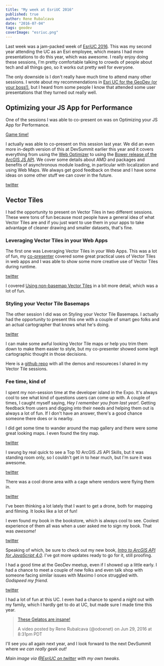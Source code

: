 ```yaml
---
title: "My week at EsriUC 2016"
published: true
author: Rene Rubalcava
date: "2016-07-04"
tags: geodev
coverImage: "esriuc.png"
---
```


Last week was a jam-packed week of [EsriUC 2016](http://www.esri.com/events/user-conference). This was my second year attending the UC as an Esri employee, which means I had more presentations to do this year, which was awesome. I really enjoy doing these sessions, I'm pretty comfortable talking to crowds of people about tech and all things geo, so it works out pretty well for everyone.

The only downside is I don't really have much time to attend many other sessions. I wrote about my recommendations in [Esri UC for the GeoDev (or your boss!)](https://geonet.esri.com/people/odoe/blog/2016/06/01/esri-uc-for-the-geodev-or-your-boss), but I heard from some people I know that attended some user presentations that they turned out really well.

## Optimizing your JS App for Performance

One of the sessions I was able to co-present on was on Optimizing your JS App for Performance.

[Game time!](https://twitter.com/odoenet/status/747890263624818688)

I actually was able to co-present on this session last year. We did an even more in-depth version of this at DevSummit earlier this year and it covers everything from using the [Web Optimizer](http://jso.arcgis.com/) to using the [Bower release of the ArcGIS JS API](https://github.com/esri/arcgis-js-api). We cover some details about AMD and packages and benefits of asynchronous module loading, in particular with localization and using Web Maps. We always get good feedback on these and I have some ideas on some other stuff we can cover in the future.

[twitter](https://twitter.com/TheMapSmith/status/748561829702471680)

## Vector Tiles

I had the opportunity to present on Vector Tiles in two different sessions. These were tons of fun because most people have a general idea of what Vector Tiles are and if you just want to use them in your apps to take advantage of cleaner drawing and smaller datasets, that's fine.

### Leveraging Vector Tiles in your Web Apps

The first one was Leveraging Vector Tiles in your Web Apps. This was a lot of fun, my [co-presenter](https://twitter.com/JuliePowellGIS) covered some great practical uses of Vector Tiles in web apps and I was able to show some more creative use of Vector Tiles during runtime.

[twitter](https://twitter.com/odoenet/status/748537005189922817)

I covered [Using non-basemap Vector Tiles](https://www.youtube.com/watch?v=X65pDlsSxMY) in a bit more detail, which was a lot of fun.

### Styling your Vector Tile Basemaps

The other session I did was on Styling your Vector Tile Basemaps. I actually had the opportunity to present this one with a couple of smart geo folks and an actual cartographer that knows what he's doing.

[twitter](https://twitter.com/odoenet/status/747923194506403841)

I can make some awful looking Vector Tile maps or help you trim them down to make them easier to style, but my co-presenter showed some legit cartographic thought in those decisions.

Here is a [github repo](https://github.com/odoe/esrijs-vt-demos) with all the demos and resoureces I shared in my Vector Tile sessions.

### Fee time, kind of

I spent my non-session time at the developer island in the Expo. It's always cool to see what kind of questions users can come up with. A couple of times, I caught myself saying, _Hey I remember you from last year!_. Getting feedback from users and digging into their needs and helping them out is always a lot of fun. If I don't have an answer, there's a good chance someone there does or is nearby.

I did get some time to wander around the map gallery and there were some great looking maps. I even found the tiny map.

[twitter](https://twitter.com/odoenet/status/747935832393146368)

I swung by real quick to see a Top 10 ArcGIS JS API Skills, but it was standing room only, so I couldn't get in to hear much, but I'm sure it was awesome.

[twitter](https://twitter.com/odoenet/status/747939032160559104)

There was a cool drone area with a cage where vendors were flying them in.

[twitter](https://twitter.com/odoenet/status/748204445574455296)

I've been thinking a lot lately that I want to get a drone, both for mapping and filming. It looks like a lot of fun!

I even found my book in the bookstore, which is always cool to see. Coolest experience of them all was when a user asked me to sign my book. That was _awesome!_

[twitter](https://twitter.com/odoenet/status/748225319883022338)

Speaking of which, be sure to check out my new book, [_Intro to ArcGIS API for JavaScript 4.0_](http://leanpub.com/arcgis-js-api-4/). I've got more updates ready to go for it, still proofing.

I had a good time at the GeoDev meetup, even if I showed up a little early. I had a chance to meet a couple of new folks and even talk shop with someone facing similar issues with Maximo I once struggled with. _Godspeed my friend._

[twitter](https://twitter.com/odoenet/status/748308643964039168)

I had a lot of fun at this UC. I even had a chance to spend a night out with my family, which I hardly get to do at UC, but made sure I made time this year.

> [These Gelatos are insane!](https://www.instagram.com/p/BHQ32aDDGi0/)
>
> A video posted by Rene Rubalcava (@odoenet) on Jun 29, 2016 at 8:31pm PDT

I'll see you all again next year, and I look forward to the next DevSummit where _we can really geek out!_

_Main image via [@EsriUC on twitter](https://twitter.com/EsriUC/status/749302879500922880) with my own tweaks._
